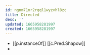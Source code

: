 ```yaml
---
id: ngnm71nr2rqql1wyzvhl8zc
title: Directed
desc: ''
updated: 1665958281997
created: 1665958281997
---
```

- [[p.instanceOf]] [[c.Pred.Shapow]]
- 